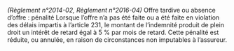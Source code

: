 _(Règlement n°2014-02, Règlement n°2016-04)_ Offre tardive ou absence d’offre : pénalité
Lorsque l’offre n’a pas été faite ou a été faite en violation des délais impartis à l’article 231, le montant de l’indemnité produit de plein droit un intérêt de retard égal à 5 % par mois de retard.
Cette pénalité est réduite, ou annulée, en raison de circonstances non imputables à l’assureur.